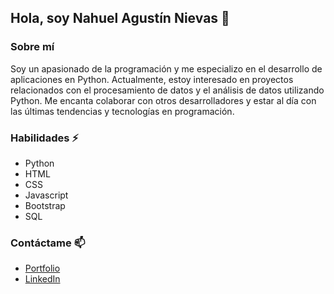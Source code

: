 ## Hola, soy Nahuel Agustín Nievas 👋


### Sobre mí



Soy un apasionado de la programación y me especializo en el desarrollo de aplicaciones en Python. Actualmente, estoy interesado en proyectos relacionados con el procesamiento de datos y el análisis de datos utilizando Python. Me encanta colaborar con otros desarrolladores y estar al día con las últimas tendencias y tecnologías en programación.


### Habilidades ⚡
- Python
- HTML
- CSS
- Javascript
- Bootstrap
- SQL


### Contáctame 📫
- [Portfolio](https://nahuel-agustin-nievas.github.io/Portfolio/)
- [LinkedIn](https://www.linkedin.com/in/nievasnahuel/)
















<!--
**Nahuel-Agustin-Nievas/Nahuel-Agustin-Nievas** is a ✨ _special_ ✨ repository because its `README.md` (this file) appears on your GitHub profile.

Here are some ideas to get you started:

- 🔭 I’m currently working on ...
- 🌱 I’m currently learning ...
- 👯 I’m looking to collaborate on ...
- 🤔 I’m looking for help with ...
- 💬 Ask me about ...
- 📫 How to reach me: ...
- 😄 Pronouns: ...
- ⚡ Fun fact: ...
-->


